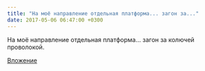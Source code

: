 ```yaml
---
title: "На моё направление отдельная платформа... загон за..."
date: 2017-05-06 06:47:00 +0300
---
```


На моё направление отдельная платформа... загон за колючей проволокой.

[Вложение](https://vk.com/photo41076938_456240612)
